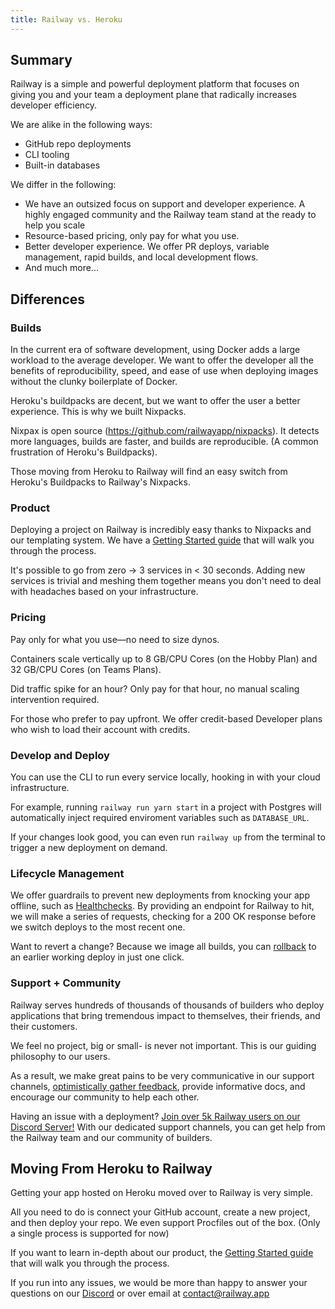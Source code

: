 ```yaml
---
title: Railway vs. Heroku
---
```


## Summary

Railway is a simple and powerful deployment platform that focuses on giving you and your team a deployment plane that radically increases developer efficiency.

We are alike in the following ways:
- GitHub repo deployments
- CLI tooling
- Built-in databases

We differ in the following:
- We have an outsized focus on support and developer experience. A highly engaged community and the Railway team stand at the ready to help you scale
- Resource-based pricing, only pay for what you use.
- Better developer experience. We offer PR deploys, variable management, rapid builds, and local development flows.
- And much more...

## Differences

### Builds

In the current era of software development, using Docker adds a large workload to the average developer. We want to offer the developer all the benefits of reproducibility, speed, and ease of use when deploying images without the clunky boilerplate of Docker.

Heroku's buildpacks are decent, but we want to offer the user a better experience. This is why we built Nixpacks.

Nixpax is open source (https://github.com/railwayapp/nixpacks). It detects more languages, builds are faster, and builds are reproducible. (A common frustration of Heroku's Buildpacks).

Those moving from Heroku to Railway will find an easy switch from Heroku's Buildpacks to Railway's Nixpacks.

### Product

Deploying a project on Railway is incredibly easy thanks to Nixpacks and our templating system. We have a [Getting Started guide](/getting-started) that will walk you through the process.

It's possible to go from zero → 3 services in < 30 seconds. Adding new services is trivial and meshing them together means you don't need to deal with headaches based on your infrastructure.

### Pricing

Pay only for what you use—no need to size dynos.

Containers scale vertically up to 8 GB/CPU Cores (on the Hobby Plan) and 32 GB/CPU Cores (on Teams Plans).

Did traffic spike for an hour? Only pay for that hour, no manual scaling intervention required.

For those who prefer to pay upfront. We offer credit-based Developer plans who wish to load their account with credits.

### Develop and Deploy

You can use the CLI to run every service locally, hooking in with your cloud infrastructure.

For example, running `railway run yarn start` in a project with Postgres will automatically inject required enviroment variables such as `DATABASE_URL`.

If your changes look good, you can even run `railway up` from the terminal to trigger a new deployment on demand.

### Lifecycle Management

We offer guardrails to prevent new deployments from knocking your app offline, such as [Healthchecks](/deploy/healthchecks). By providing an endpoint for Railway to hit, we will make a series of requests, checking for a 200 OK response before we switch deploys to the most recent one.

Want to revert a change? Because we image all builds, you can [rollback](/deploy/deployments#rollback) to an earlier working deploy in just one click.

### Support + Community

Railway serves hundreds of thousands of thousands of builders who deploy applications that bring tremendous impact to themselves, their friends, and their customers.

We feel no project, big or small- is never not important. This is our guiding philosophy to our users.

As a result, we make great pains to be very communicative in our support channels, [optimistically gather feedback](https://feedback.railway.app/), provide informative docs, and encourage our community to help each other.

Having an issue with a deployment? [Join over 5k Railway users on our Discord Server!](https://discord.gg/railway) With our dedicated support channels, you can get help from the Railway team and our community of builders.

## Moving From Heroku to Railway

Getting your app hosted on Heroku moved over to Railway is very simple.

All you need to do is connect your GitHub account, create a new project, and then deploy your repo. We even support Procfiles out of the box. (Only a single process is supported for now)

If you want to learn in-depth about our product, the [Getting Started guide](/getting-started) that will walk you through the process.

If you run into any issues, we would be more than happy to answer your questions on our [Discord](https://discord.gg/railway) or over email at contact@railway.app
